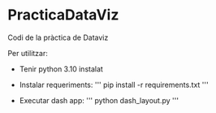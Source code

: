 # PracticaDataViz
Codi de la pràctica de Dataviz

Per utilitzar:

- Tenir python 3.10 instalat

- Instalar requeriments:
'''
pip install -r requirements.txt
'''

- Executar dash app:
'''
python dash_layout.py
'''